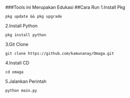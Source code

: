 ###Tools ini Merupakan Edukasi 
##Cara Run
1.Install Pkg
```
pkg update && pkg upgrade
```
2.Install Python
```
pkg install python
```
3.Git Clone
```
git clone https://github.com/kamunanay/Omaga.git
```
4.Install CD
```
cd omaga
```
5.Jalankan Perintah
```
python main.py
```
